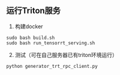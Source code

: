 ## 运行Triton服务
1. 构建docker
```
sudo bash build.sh
sudo bash run_tensorrt_serving.sh
```
2. 测试（可在自己服务器已有triton环境运行）
```
python generator_trt_rpc_client.py
```
